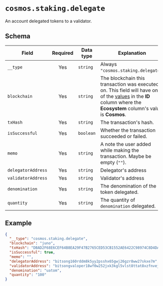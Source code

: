 # `cosmos.staking.delegate`

An account delegated tokens to a validator.

## Schema

| Field              | Required | Data type | Explanation                                                                                                                                                                                   | Example                                                              |
| ------------------ | :------: | --------- | --------------------------------------------------------------------------------------------------------------------------------------------------------------------------------------------- | -------------------------------------------------------------------- |
| `__type`           |   Yes    | `string`  | Always `"cosmos.staking.delegate"`.                                                                                                                                                           | `"cosmos.staking.delegate"`                                          |
| `blockchain`       |   Yes    | `string`  | The blockchain this transaction was executed on. This field will have one of the [values](../../blockchains.md) in the **ID** column where the **Ecosystem** column's value is **Cosmos**. | `"juno"`                                                             |
| `txHash`           |   Yes    | `string`  | The transaction's hash.                                                                                                                                                                       | `"DBAD2F68E6CEF64B8EA29F47B2765CED53CB1552AE6422C98974C8D4DA8869F8"` |
| `isSuccessful`     |   Yes    | `boolean` | Whether the transaction succeeded or failed.                                                                                                                                                  | `true`                                                               |
| `memo`             |   Yes    | `string`  | A note the user added while making the transaction. Maybe be empty (`""`).                                                                                                                    | `"I owed you 1.5 ATOM since you paid for lunch."`                    |
| `delegatorAddress` |   Yes    | `string`  | Delegator's address                                                                                                                                                                           | `"bitsong160rddm8k5yy2psshx65gwj26gzr8ww27skxe7m"`                   |
| `validatorAddress` |   Yes    | `string`  | Validator's address                                                                                                                                                                           | `"bitsongvaloper18wf0w252jxk3kgl5vlst8ttat8xzfnvejuftk2"`            |
| `denomination`     |   Yes    | `string`  | The denomination of the token delegated.                                                                                                                                                      | `"uatom"`                                                            |
| `quantity`         |   Yes    | `string`  | The quantity of `denomination` delegated.                                                                                                                                                     | `"100"`                                                              |

## Example

```json
{
  "__type": "cosmos.staking.delegate",
  "blockchain": "juno",
  "txHash": "DBAD2F68E6CEF64B8EA29F47B2765CED53CB1552AE6422C98974C8D4DA8869F8",
  "isSuccessful": true,
  "memo": "",
  "delegatorAddress": "bitsong160rddm8k5yy2psshx65gwj26gzr8ww27skxe7m",
  "validatorAddress": "bitsongvaloper18wf0w252jxk3kgl5vlst8ttat8xzfnvejuftk2",
  "denomination": "uatom",
  "quantity": "100"
}
```
